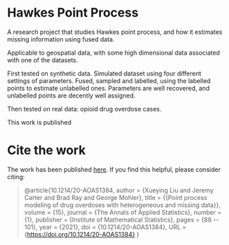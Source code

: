 # Hawkes Point Process

A research project that studies Hawkes point process, and how it estimates missing information using fused data.

Applicable to geospatial data, with some high dimensional data associated with one of the datasets.

First tested on synthetic data. Simulated dataset using four different settings of parameters. Fused, sampled and labelled, using the labelled points to estimate unlabelled ones. Parameters are well recovered, and unlabelled points are decently well assigned.

Then tested on real data: opioid drug overdose cases. 

This work is published 

# Cite the work
The work has been published [here](https://www.imstat.org/publications/aoas/aoas_15_1/aoas_15_1.pdf#page=15). If you find this helpful, please consider citing:
> @article{10.1214/20-AOAS1384,
> author = {Xueying Liu and Jeremy Carter and Brad Ray and George Mohler},
> title = {{Point process modeling of drug overdoses with heterogeneous and missing data}},
> volume = {15}, 
> journal = {The Annals of Applied Statistics}, 
> number = {1},
> publisher = {Institute of Mathematical Statistics},
> pages = {88 -- 101}, 
> year = {2021}, 
> doi = {10.1214/20-AOAS1384},
> URL = {https://doi.org/10.1214/20-AOAS1384} 
> }

